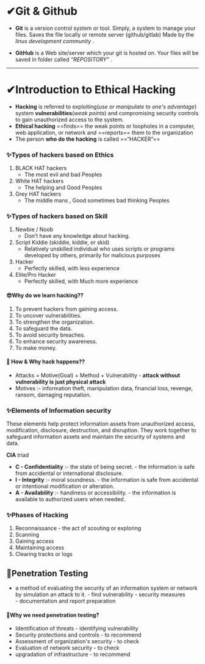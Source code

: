 # ✔Git & Github  
- **Git** is a version control system or tool. 
      Simply, a system to manage your files. 
      Saves the file locally or remote server (github/gitlab) 
      Made by the *linux development community* .

- **GitHub**  is a Web site/server which your git is hosted on. 
     Your files will be saved in folder called *“REPOSITORY”* .

----------

# ✔Introduction to Ethical Hacking

- **Hacking** is referred to exploiting(*use or manipulate to one's advantage*) system **vulnerabilities**(*weak points*) and compromising security controls to gain unauthorized access to the system.
- **Ethical hacking** ==finds== the weak points or loopholes in a computer, web application, or network and ==reports== them to the organization
- The person **who do the hacking** is called ==“HACKER”==

### ✨Types of hackers based on **Ethics**

1. BLACK HAT hackers 
     - The most evil and bad Peoples
2. White HAT hackers  
     - The helping and Good Peoples
3. Grey HAT hackers
    - The middle mans , Good sometimes bad thinking Peoples

### ✨Types of hackers based on **Skill**

1. Newbie / Noob 
      - Don’t have any knowledge about hacking.
2. Script Kiddie (skiddie, kiddie, or skid) 
      - Relatively unskilled individual who uses scripts or programs developed by others, primarily for malicious purposes 
3. Hacker 
     - Perfectly skilled, with less experience
4. Elite/Pro Hacker 
     - Perfectly skilled, with Much more experience


#### 😎Why do we learn hacking??

1. To prevent hackers from gaining access.
2. To uncover vulnerabilities.
3. To strengthen the organization.
4. To safeguard the data.
5. To avoid security breaches.
6. To enhance security awareness.
7. To make money.


#### 🤔 How & Why hack happens??

- Attacks = Motive(Goal) + Method + Vulnerability
        - **attack without vulnerability is just physical attack**
- Motives :- information theft, manipulation data, financial loss, revenge, ransom, damaging reputation. 


### ✨Elements of Information security

These elements help protect information assets from unauthorized access, modification, disclosure, destruction, and disruption. They work together to safeguard information assets and maintain the security of systems and data.

**CIA** triad
- **C - Confidentiality** :- the state of being secret.
                  - the information is safe from accidental or international disclosure.              
- **I - Integrity** :- moral soundness.
            - the information is safe from accidental or intentional modification or alteration.
- **A - Availability** :- handiness or accessibility.
               -  the information is available to authorized users when needed.


### ✨Phases of Hacking

1. Reconnaissance - the act of scouting or exploring
2. Scanning
3. Gaining access
4. Maintaining access 
5. Clearing tracks or logs


## 👀Penetration Testing

- a method of evaluating the security of an information system or network by simulation an attack to it.
      -  find vulnerability
      - security measures  
      - documentation and report preparation

#### 🤔Why we need penetration testing?

- Identification of threats - identifying vulnerability
- Security protections and controls -  to recommend
- Assessment of organization's security - to check
- Evaluation of network security - to check
- upgradation of infrastructure - to recommend

